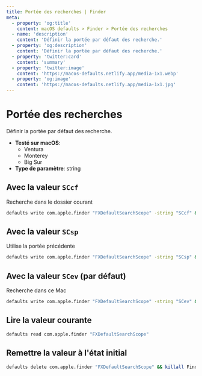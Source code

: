 ```yaml
---
title: Portée des recherches | Finder
meta:
  - property: 'og:title'
    content: macOS defaults > Finder > Portée des recherches
  - name: 'description'
    content: 'Définir la portée par défaut des recherche.'
  - property: 'og:description'
    content: 'Définir la portée par défaut des recherche.'
  - property: 'twitter:card'
    content: 'summary'
  - property: 'twitter:image'
    content: 'https://macos-defaults.netlify.app/media-1x1.webp'
  - property: 'og:image'
    content: 'https://macos-defaults.netlify.app/media-1x1.jpg'
---
```


# Portée des recherches

Définir la portée par défaut des recherche.

<!-- break lists -->

- **Testé sur macOS**:
  - Ventura
  - Monterey
  - Big Sur
- **Type de paramètre**: string

## Avec la valeur `SCcf`

Recherche dans le dossier courant

```bash
defaults write com.apple.finder "FXDefaultSearchScope" -string "SCcf" && killall Finder
```

## Avec la valeur `SCsp`

Utilise la portée précédente

```bash
defaults write com.apple.finder "FXDefaultSearchScope" -string "SCsp" && killall Finder
```

## Avec la valeur `SCev` (par défaut)

Recherche dans ce Mac

```bash
defaults write com.apple.finder "FXDefaultSearchScope" -string "SCev" && killall Finder
```

## Lire la valeur courante

```bash
defaults read com.apple.finder "FXDefaultSearchScope"
```

## Remettre la valeur à l'état initial

```bash
defaults delete com.apple.finder "FXDefaultSearchScope" && killall Finder
```
